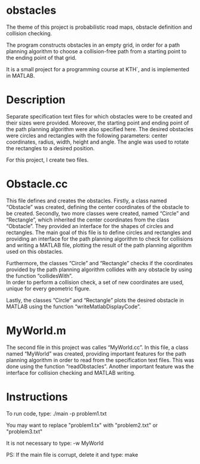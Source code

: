 # obstacles

The theme of this project is probabilistic road maps, obstacle definition and collision checking.

The program constructs obstacles in an empty grid, in order for a path planning algorithm to choose a collision-free path from a starting point to the ending point of that grid.

It is a small project for a programming course at KTH´, and is implemented in MATLAB.

# Description

Separate specification text files for which obstacles were to be created and their sizes were provided. Moreover, the starting point and ending point of the path planning algorithm were also specified here. The desired obstacles were circles and rectangles with the following parameters: center coordinates, radius, width, height and angle. The angle was used to rotate the rectangles to a desired position. 

For this project, I create two files. 

# Obstacle.cc

This file defines and creates the obstacles. Firstly, a class named “Obstacle” was created, defining the center coordinates of the obstacle to be created. Secondly, two more classes were created, named “Circle” and “Rectangle”, which inherited the center coordinates from the class “Obstacle”. They provided an interface for the shapes of circles and rectangles. The main goal of this file is to define circles and rectangles and providing an interface for the path planning algorithm to check for collisions and writing a MATLAB file, plotting the result of the path planning algorithm used on this obstacles. 

Furthermore, the classes “Circle” and “Rectangle” checks if the coordinates provided by the path 
planning algorithm collides with any obstacle by using the function “collidesWith”.  
In order to perform a collision check, a set of new coordinates are used, unique for every 
geometric figure. 

Lastly, the classes “Circle” and “Rectangle” plots the desired obstacle in MATLAB using the 
function “writeMatlabDisplayCode”.  

# MyWorld.m

The second file in this project was calles “MyWorld.cc”. 
In this file, a class named “MyWorld” was created, providing important features for the path 
planning algorithm in order to read from the specification text files. This was done using the 
function “readObstacles”. Another important feature was the interface for collision checking and 
MATLAB writing. 

# Instructions

To run code, type:  ./main -p problem1.txt

You may want to replace "problem1.tx" with "problem2.txt" or "problem3.txt"

It is not necessary to type:   -w MyWorld

PS: If the main file is corrupt, delete it and type: make

